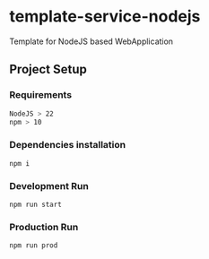 # template-service-nodejs

Template for NodeJS based WebApplication

## Project Setup

### Requirements

```bash
NodeJS > 22
npm > 10
```

### Dependencies installation

`npm i`

### Development Run

`npm run start`

### Production Run

`npm run prod`

